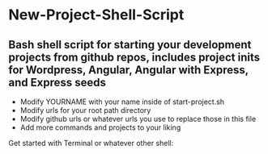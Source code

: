 # New-Project-Shell-Script
Bash shell script for starting your development projects from github repos, includes project inits for Wordpress, Angular, Angular with Express, and Express seeds
----
- Modify YOURNAME with your name inside of start-project.sh
- Modify urls for your root path directory
- Modify github urls or whatever urls you use to replace those in this file
- Add more commands and projects to your liking

Get started with Terminal or whatever other shell:
``` ./start-project.sh

